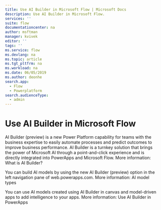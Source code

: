 ```yaml
---
title: Use AI Builder in Microsoft Flow | Microsoft Docs
description: Use AI Builder in Microsoft Flow.
services: ''
suite: flow
documentationcenter: na
author: msftman
manager: kvivek
editor: ''
tags: ''
ms.service: flow
ms.devlang: na
ms.topic: article
ms.tgt_pltfrm: na
ms.workload: na
ms.date: 06/05/2019
ms.author: deonhe
search.app: 
  - Flow
  - Powerplatform
search.audienceType: 
  - admin
---
```


# Use AI Builder in Microsoft Flow


AI Builder (preview) is a new Power Platform capability for teams with the business expertise to easily automate processes and predict outcomes to improve business performance. AI Builder is a turnkey solution that brings the power of Microsoft AI through a point-and-click experience and is directly integrated into PowerApps and Microsoft Flow. More information: What is AI Builder?

You can build AI models by using the new AI Builder (preview) option in the left navigation pane of web.powerapps.com. More information: AI model types




You can use AI models created using AI Builder in canvas and model-driven apps to add intelligence to your apps. More information: Use AI Builder in PowerApps


